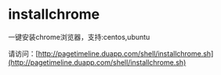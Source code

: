 installchrome
=============

一键安装chrome浏览器，支持:centos,ubuntu

请访问：[http://pagetimeline.duapp.com/shell/installchrome.sh](http://pagetimeline.duapp.com/shell/installchrome.sh)
